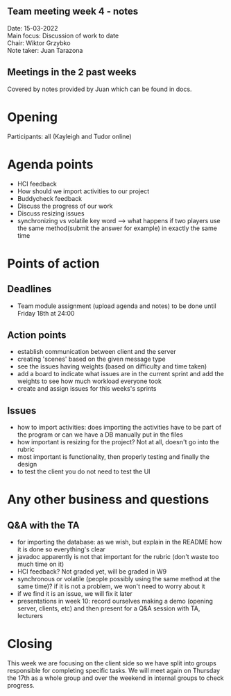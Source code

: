 ## Team meeting week 4 - notes
Date:           15-03-2022\
Main focus:    Discussion of work to date\
Chair:         Wiktor Grzybko\
Note taker:     Juan Tarazona

## Meetings in the 2 past weeks
Covered by notes provided by Juan which can be found in docs.
# Opening
Participants: all (Kayleigh and Tudor online)
# Agenda points
- HCI feedback 
- How should we import activities to our project
- Buddycheck feedback
- Discuss the progress of our work
- Discuss resizing issues
- synchronizing vs volatile key word --> what happens if two players use
 the same method(submit the answer for example) in exactly the same time
# Points of action
## Deadlines
- Team module assignment (upload agenda and notes) to be done until Friday 18th at 24:00
## Action points 
- establish communication between client and the server
- creating 'scenes' based on the given message type
- see the issues having weights (based on difficulty and time taken)
- add a board to indicate what issues are in the current sprint and add the weights to see how much workload everyone took
- create and assign issues for this weeks's sprints
## Issues
- how to import activities: does importing the activities have to be part of the program or can we have a DB manually put in the files
- how important is resizing for the project? Not at all, doesn't go into the rubric
- most important is functionality, then properly testing and finally the design
- to test the client you do not need to test the UI
# Any other business and questions
## Q&A with the TA
- for importing the database: as we wish, but explain in the README how it is done so everything's clear
- javadoc apparently is not that important for the rubric (don't waste too much time on it)
- HCI feedback? Not graded yet, will be graded in W9
- synchronous or volatile (people possibly using the same method at the same time)? if it is not a problem, we won't need to worry about it
- if we find it is an issue, we will fix it later
- presentations in week 10: record ourselves making a demo (opening server, clients, etc) and then present for a Q&A session with TA, lecturers

# Closing
This week we are focusing on the client side so we have split into groups responsible for completing specific tasks.
We will meet again on Thursday the 17th as a whole group and over the weekend in internal groups to check progress.